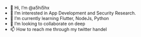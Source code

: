- 👋 Hi, I’m @a5hi5hx
- 👀 I’m interested in App Development and Security Research.
- 🌱 I’m currently learning Flutter, NodeJs, Python
- 💞️ I’m looking to collaborate on deep
- 📫 How to reach me through my twitter handel 

<!---
a5hi5hx/a5hi5hx is a ✨ special ✨ repository because its `README.md` (this file) appears on your GitHub profile.
You can click the Preview link to take a look at your changes.
--->
